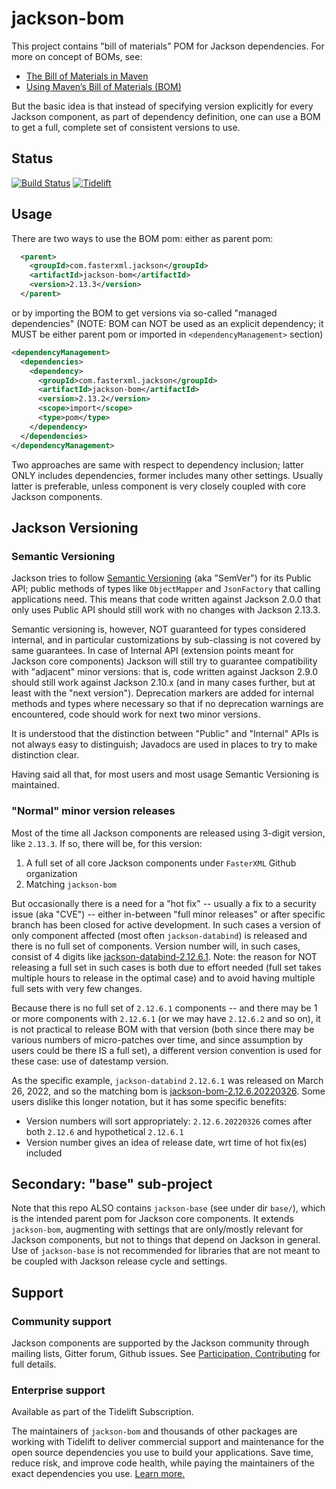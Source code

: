 # jackson-bom

This project contains "bill of materials" POM for Jackson dependencies.
For more on concept of BOMs, see:

* [The Bill of Materials in Maven](https://dzone.com/articles/the-bill-of-materials-in-maven)
* [Using Maven’s Bill of Materials (BOM)](https://reflectoring.io/maven-bom/)

But the basic idea is that instead of specifying version explicitly for every Jackson
component, as part of dependency definition, one can use a BOM to get a full, complete
set of consistent versions to use.

## Status

[![Build Status](https://travis-ci.org/FasterXML/jackson-bom.svg)](https://travis-ci.org/FasterXML/jackson-bom)
[![Tidelift](https://tidelift.com/badges/package/maven/com.fasterxml.jackson:jackson-bom)](https://tidelift.com/subscription/pkg/maven-com-fasterxml-jackson-jackson-bom?utm_source=maven-com-fasterxml-jackson-jackson-bom&utm_medium=referral&utm_campaign=readme)

## Usage

There are two ways to use the BOM pom: either as parent pom:

```xml
  <parent>
    <groupId>com.fasterxml.jackson</groupId>
    <artifactId>jackson-bom</artifactId>
    <version>2.13.3</version>
  </parent>
```

or by importing the BOM to get versions via so-called "managed dependencies"
(NOTE: BOM can NOT be used as an explicit dependency; it MUST be either parent pom
or imported in `<dependencyManagement>` section)

```xml
<dependencyManagement>
  <dependencies>
    <dependency>
      <groupId>com.fasterxml.jackson</groupId>
      <artifactId>jackson-bom</artifactId>
      <version>2.13.2</version>
      <scope>import</scope>
      <type>pom</type>
    </dependency>   
  </dependencies>
</dependencyManagement>
```

Two approaches are same with respect to dependency inclusion; latter ONLY includes dependencies,
former includes many other settings.
Usually latter is preferable, unless component is very closely coupled with core Jackson components.

## Jackson Versioning

### Semantic Versioning

Jackson tries to follow [Semantic Versioning](https://en.wikipedia.org/wiki/Software_versioning#Semantic_versioning) (aka "SemVer")
for its Public API; public methods of types like `ObjectMapper` and `JsonFactory` that calling applications need.
This means that code written against Jackson 2.0.0 that only uses Public API should still work with no changes with Jackson 2.13.3.

Semantic versioning is, however, NOT guaranteed for types considered internal, and in particular customizations by sub-classing is not covered by same guarantees.
In case of Internal API (extension points meant for Jackson core components) Jackson will still try to guarantee compatibility with "adjacent" minor versions: that is, code written against Jackson 2.9.0 should still work against Jackson 2.10.x (and in many cases further, but at least with the "next version").
Deprecation markers are added for internal methods and types where necessary so that if no deprecation warnings are encountered, code should work for next two minor versions.

It is understood that the distinction between "Public" and "Internal" APIs is not always easy to distinguish; Javadocs are used in places to try to make distinction clear.

Having said all that, for most users and most usage Semantic Versioning is maintained.

### "Normal" minor version releases

Most of the time all Jackson components are released using 3-digit version, like `2.13.3`.
If so, there will be, for this version:

1. A full set of all core Jackson components under `FasterXML` Github organization
2. Matching `jackson-bom`

But occasionally there is a need for a "hot fix" -- usually a fix to a security issue (aka "CVE") --
either in-between "full minor releases" or after specific branch has been closed for active
development. In such cases a version of only component affected (most often `jackson-databind`)
is released and there is no full set of components.
Version number will, in such cases, consist of 4 digits like [jackson-databind-2.12.6.1](https://mvnrepository.com/artifact/com.fasterxml.jackson.core/jackson-databind/2.12.6.1).
Note: the reason for NOT releasing a full set in such cases is both due to effort needed (full set takes multiple hours to release in the optimal case) and to avoid having multiple full sets with very few changes.

Because there is no full set of `2.12.6.1` components -- and there may be 1 or more components with `2.12.6.1` (or we may have `2.12.6.2` and so on), it is not practical to release BOM with that version (both since there may be various numbers of micro-patches over time, and since assumption by users could be there IS a full set), a different version convention is used for these case: use of datestamp version.

As the specific example, `jackson-databind` `2.12.6.1` was released on March 26, 2022, and so the matching bom is [jackson-bom-2.12.6.20220326](https://mvnrepository.com/artifact/com.fasterxml.jackson/jackson-bom/2.12.6.20220326). Some users dislike this longer notation, but it has some specific benefits:

* Version numbers will sort appropriately: `2.12.6.20220326` comes after both `2.12.6` and hypothetical `2.12.6.1`
* Version number gives an idea of release date, wrt time of hot fix(es) included

## Secondary: "base" sub-project

Note that this repo ALSO contains `jackson-base` (see under dir `base/`), which is the intended
parent pom for Jackson core components.
It extends `jackson-bom`, augmenting with settings that
are only/mostly relevant for Jackson components, but not to things that depend on Jackson in general.
Use of `jackson-base` is not recommended for libraries that are not meant to be coupled with Jackson
release cycle and settings.

## Support

### Community support

Jackson components are supported by the Jackson community through mailing lists, Gitter forum,
Github issues. See [Participation, Contributing](../../../jackson#participation-contributing)
for full details.

### Enterprise support

Available as part of the Tidelift Subscription.

The maintainers of `jackson-bom` and thousands of other packages are working with Tidelift to deliver
commercial support and maintenance for the open source dependencies you use to build your applications.
Save time, reduce risk, and improve code health, while paying the maintainers of the exact dependencies
you use.
[Learn more.](https://tidelift.com/subscription/pkg/maven-com-fasterxml-jackson-jackson-bom?utm_source=maven-com-fasterxml-jackson-jackson-bom&utm_medium=referral&utm_campaign=enterprise&utm_term=repo)
